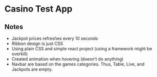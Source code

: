 # Casino Test App

## Notes

- Jackpot prices refreshes every 10 seconds
- Ribbon design is just CSS
- Using plain CSS and simple react project (using a framework might be overkill)
- Created animation when hovering (doesn't do anything)
- Navbar are based on the games categories. Thus, Table, Live, and Jackpots are empty.
